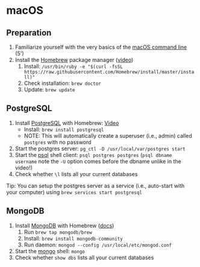 # macOS

## Preparation

1. Familiarize yourself with the very basics of the [macOS command line](http://blog.teamtreehouse.com/introduction-to-the-mac-os-x-command-line) (5')
2. Install the [Homebrew](https://brew.sh) package manager ([video](https://www.youtube.com/watch?v=Yr5gyqeMadk))
    1. Install: `/usr/bin/ruby -e "$(curl -fsSL https://raw.githubusercontent.com/Homebrew/install/master/install)"`
    2. Check installation: `brew doctor`
    3. Update: `brew update`

## PostgreSQL

1. Install [PostgreSQL](https://www.postgresql.org/) with Homebrew: [Video](https://www.youtube.com/watch?v=IbVPbF7HTL4&t=9s)
      * Install: `brew install postgresql`
      * NOTE: This will automatically create a superuser (i.e., admin) called `postgres` with no password
2. Start the postgres server: `pg_ctl -D /usr/local/var/postgres start`
3. Start the [psql](https://www.postgresql.org/docs/current/static/app-psql.html) shell client: `psql postgres postgres` (`psql dbname username` note the `-U` option comes before the dbname unlike in the video!)
4. Check whether `\l` lists all your current databases

Tip: You can setup the postgres server as a service (i.e., auto-start with your computer) using `brew services start postgresql`

## MongoDB

1. Install [MongoDB](https://www.mongodb.com/) with Homebrew ([docs](https://github.com/mongodb/homebrew-brew))
    1. Run `brew tap mongodb/brew`
    2. Install: `brew install mongodb-community`
    3. Run daemon: `mongod --config /usr/local/etc/mongod.conf`
2. Start the [mongo](https://docs.mongodb.com/manual/mongo/) shell: `mongo`
3. Check whether `show dbs` lists all your current databases
